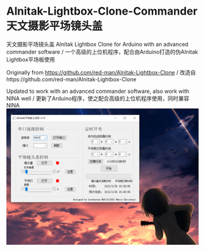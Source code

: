 # Alnitak-Lightbox-Clone-Commander天文摄影平场镜头盖
天文摄影平场镜头盖
Alnitak Lightbox Clone for Arduino with an advanced commander software  / 一个高级的上位机程序，配合由Arduino打造的伪Alnitak Lightbox平场板使用

Originally from https://github.com/red-man/Alnitak-Lightbox-Clone    /  改造自https://github.com/red-man/Alnitak-Lightbox-Clone

Updated to work with an advanced commander software, also work with NINA well   /   更新了Arduino程序，使之配合高级的上位机程序使用，同时兼容NINA
![](https://github.com/lewcherwyn/Alnitak-Lightbox-Clone-Commander/blob/main/demo.png)
